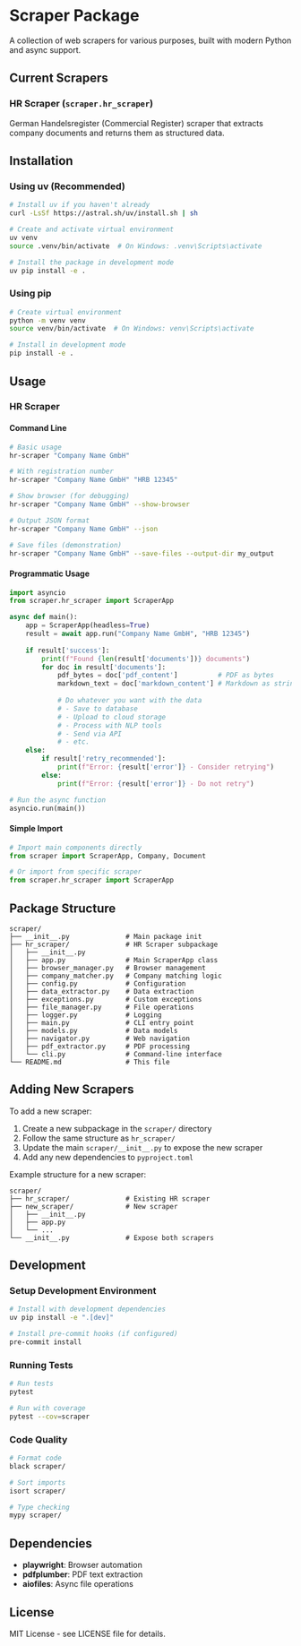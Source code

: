 # Scraper Package

A collection of web scrapers for various purposes, built with modern Python and async support.

## Current Scrapers

### HR Scraper (`scraper.hr_scraper`)
German Handelsregister (Commercial Register) scraper that extracts company documents and returns them as structured data.

## Installation

### Using uv (Recommended)
```bash
# Install uv if you haven't already
curl -LsSf https://astral.sh/uv/install.sh | sh

# Create and activate virtual environment
uv venv
source .venv/bin/activate  # On Windows: .venv\Scripts\activate

# Install the package in development mode
uv pip install -e .
```

### Using pip
```bash
# Create virtual environment
python -m venv venv
source venv/bin/activate  # On Windows: venv\Scripts\activate

# Install in development mode
pip install -e .
```

## Usage

### HR Scraper

#### Command Line
```bash
# Basic usage
hr-scraper "Company Name GmbH"

# With registration number
hr-scraper "Company Name GmbH" "HRB 12345"

# Show browser (for debugging)
hr-scraper "Company Name GmbH" --show-browser

# Output JSON format
hr-scraper "Company Name GmbH" --json

# Save files (demonstration)
hr-scraper "Company Name GmbH" --save-files --output-dir my_output
```

#### Programmatic Usage
```python
import asyncio
from scraper.hr_scraper import ScraperApp

async def main():
    app = ScraperApp(headless=True)
    result = await app.run("Company Name GmbH", "HRB 12345")
    
    if result['success']:
        print(f"Found {len(result['documents'])} documents")
        for doc in result['documents']:
            pdf_bytes = doc['pdf_content']          # PDF as bytes
            markdown_text = doc['markdown_content'] # Markdown as string
            
            # Do whatever you want with the data
            # - Save to database
            # - Upload to cloud storage
            # - Process with NLP tools
            # - Send via API
            # - etc.
    else:
        if result['retry_recommended']:
            print(f"Error: {result['error']} - Consider retrying")
        else:
            print(f"Error: {result['error']} - Do not retry")

# Run the async function
asyncio.run(main())
```

#### Simple Import
```python
# Import main components directly
from scraper import ScraperApp, Company, Document

# Or import from specific scraper
from scraper.hr_scraper import ScraperApp
```

## Package Structure

```
scraper/
├── __init__.py              # Main package init
├── hr_scraper/              # HR Scraper subpackage
│   ├── __init__.py
│   ├── app.py               # Main ScraperApp class
│   ├── browser_manager.py   # Browser management
│   ├── company_matcher.py   # Company matching logic
│   ├── config.py            # Configuration
│   ├── data_extractor.py    # Data extraction
│   ├── exceptions.py        # Custom exceptions
│   ├── file_manager.py      # File operations
│   ├── logger.py            # Logging
│   ├── main.py              # CLI entry point
│   ├── models.py            # Data models
│   ├── navigator.py         # Web navigation
│   ├── pdf_extractor.py     # PDF processing
│   └── cli.py               # Command-line interface
└── README.md                # This file
```

## Adding New Scrapers

To add a new scraper:

1. Create a new subpackage in the `scraper/` directory
2. Follow the same structure as `hr_scraper/`
3. Update the main `scraper/__init__.py` to expose the new scraper
4. Add any new dependencies to `pyproject.toml`

Example structure for a new scraper:
```
scraper/
├── hr_scraper/              # Existing HR scraper
├── new_scraper/             # New scraper
│   ├── __init__.py
│   ├── app.py
│   └── ...
└── __init__.py              # Expose both scrapers
```

## Development

### Setup Development Environment
```bash
# Install with development dependencies
uv pip install -e ".[dev]"

# Install pre-commit hooks (if configured)
pre-commit install
```

### Running Tests
```bash
# Run tests
pytest

# Run with coverage
pytest --cov=scraper
```

### Code Quality
```bash
# Format code
black scraper/

# Sort imports
isort scraper/

# Type checking
mypy scraper/
```

## Dependencies

- **playwright**: Browser automation
- **pdfplumber**: PDF text extraction
- **aiofiles**: Async file operations

## License

MIT License - see LICENSE file for details.

